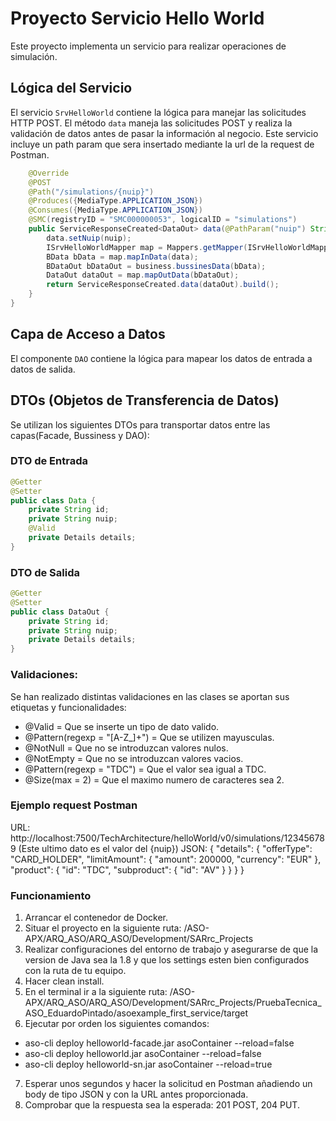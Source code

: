 # Proyecto Servicio Hello World

Este proyecto implementa un servicio para realizar operaciones de simulación.

## Lógica del Servicio

El servicio `SrvHelloWorld` contiene la lógica para manejar las solicitudes HTTP POST. El método `data` maneja las solicitudes POST y realiza la validación de datos antes de pasar la información al negocio. Este servicio incluye un path param que sera insertado mediante la url de la request de Postman.

```java
    @Override
    @POST
    @Path("/simulations/{nuip}")
    @Produces({MediaType.APPLICATION_JSON})
    @Consumes({MediaType.APPLICATION_JSON})
    @SMC(registryID = "SMC000000053", logicalID = "simulations")
    public ServiceResponseCreated<DataOut> data(@PathParam("nuip") String nuip, @Valid Data data) {
        data.setNuip(nuip);
        ISrvHelloWorldMapper map = Mappers.getMapper(ISrvHelloWorldMapper.class);
        BData bData = map.mapInData(data);
        BDataOut bDataOut = business.bussinesData(bData);
        DataOut dataOut = map.mapOutData(bDataOut);
        return ServiceResponseCreated.data(dataOut).build();
    }
}
```

## Capa de Acceso a Datos

El componente `DAO` contiene la lógica para mapear los datos de entrada a datos de salida.

## DTOs (Objetos de Transferencia de Datos)

Se utilizan los siguientes DTOs para transportar datos entre las capas(Facade, Bussiness y DAO):

### DTO de Entrada

```java
@Getter
@Setter
public class Data {
    private String id;
    private String nuip;
    @Valid
    private Details details;
}
```

### DTO de Salida

```java
@Getter
@Setter
public class DataOut {
    private String id;
    private String nuip;
    private Details details;
}
```
### Validaciones:

Se han realizado distintas validaciones en las clases se aportan sus etiquetas y funcionalidades:

 - @Valid = Que se inserte un tipo de dato valido.
 - @Pattern(regexp = "[A-Z_]+") = Que se utilizen mayusculas.
 - @NotNull = Que no se introduzcan valores nulos.
 - @NotEmpty = Que no se introduzcan valores vacios.
 - @Pattern(regexp = "TDC") = Que el valor sea igual a TDC.
 - @Size(max = 2) = Que el maximo numero de caracteres sea 2.
 

### Ejemplo request Postman

URL: http://localhost:7500/TechArchitecture/helloWorld/v0/simulations/123456789 (Este ultimo dato es el valor del {nuip})
JSON:
{
  "details": {
    "offerType": "CARD_HOLDER",
    "limitAmount": {
      "amount": 200000,
      "currency": "EUR"
    },
    "product": {
      "id": "TDC",
      "subproduct": {
        "id": "AV"
      }
    }
  }
}

### Funcionamiento

1. Arrancar el contenedor de Docker.
2. Situar el proyecto en la siguiente ruta: /ASO-APX/ARQ_ASO/ARQ_ASO/Development/SARrc_Projects
3. Realizar configuraciones del entorno de trabajo y asegurarse de que la version de Java sea la 1.8 y que los settings esten bien configurados con la ruta de tu equipo.
4. Hacer clean install.
5. En el terminal ir a la siguiente ruta: /ASO-APX/ARQ_ASO/ARQ_ASO/Development/SARrc_Projects/PruebaTecnica_ASO_EduardoPintado/asoexample_first_service/target
6. Ejecutar por orden los siguientes comandos:
- aso-cli deploy helloworld-facade.jar asoContainer --reload=false
- aso-cli deploy helloworld.jar asoContainer --reload=false
- aso-cli deploy helloworld-sn.jar asoContainer --reload=true
7. Esperar unos segundos y hacer la solicitud en Postman añadiendo un body de tipo JSON y con la URL antes proporcionada.
8. Comprobar que la respuesta sea la esperada: 201 POST, 204 PUT.
